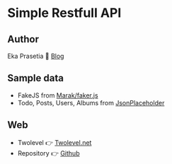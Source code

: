 # Simple Restfull API

## Author
Eka Prasetia 📖 [Blog](https://www.ekaprasetia.com/)

## Sample data
- FakeJS from [Marak/faker.js](https://github.com/marak/Faker.js/)
- Todo, Posts, Users, Albums from [JsonPlaceholder](https://jsonplaceholder.typicode.com/)

## Web
- Twolevel 👉 [Twolevel.net](https://twolevel.net/)
- Repository 👉 [Github](https://github.com/ekaone/Twolevel)
